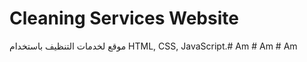 # Cleaning Services Website

موقع لخدمات التنظيف باستخدام HTML, CSS, JavaScript.#   A m  
 #   A m  
 #   A m  
 